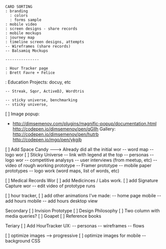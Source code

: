     CARD SORTING
    : branding
      : colors
      : forms sample
    : mobile video
    : screen designs - share records
    : mobile mockups
    : journey map
    : timeline screen designs, attempts
    -- Wireframes (share records)
    -- Balsamiq Mockups
 
    ---------------

    : Hour Tracker page
    : Brett Favre + Felice 
   : Education Projects: docuy, etc



    -- Streak, Sqor, ActiveDJ, Wordtris

    -- sticky universe, benchmarking
    -- sticky universe, 




[ ] Image popup:
  - http://dimsemenov.com/plugins/magnific-popup/documentation.html
    http://codepen.io/dimsemenov/pen/qGIlh
    Gallery: http://codepen.io/dimsemenov/pen/hutrb
    http://codepen.io/mgo/pen/ykgjb

[ ] Add Space Candy
  ---> Already did all the initial wor 
    -- word map
    -- logo wor
[ ] Sticky Universe
  -- link with legend at the top
  -- personas
  -- logo wor
  -- competitive analysys
  -- user interviews (from meetup, etc)
  -- video of rough working prototype 
  -- Framer prototype
  -- mobile paper prototypes
  -- logo work (word maps, list of words, etc)

[ ] Medical Records Wor
  [ ] add Medicinces / Labs work.
  [ ] add Signature Capture wor
      -- edit video of prototype runs

[ ]  hour tracker, 
      [ ] add other animations I've made:
        -- home page mobile
        -- add hours mobile
        -- add hours desktop view


Secondary
[ ] Invision Prototype
[ ] Design Philosophy
[ ] Two column with media queries? 
[ ] Goapet
[ ] Reference books


Teriary
[ ] Add HourTracker UX:
  -- personas
  -- wireframes
  -- flows

[ ] optimize images --> progressive 
[ ] optimize images for mobile
  -- background CSS

